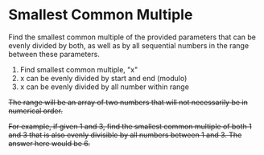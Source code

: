 # Smallest Common Multiple
Find the smallest common multiple of the provided parameters that can be evenly divided by both, as well as by all sequential numbers in the range between these parameters.

1. Find smallest common multiple, "x"
2. x can be evenly divided by start and end (modulo) 
3. x can be evenly divided by all number within range


~~The range will be an array of two numbers that will not necessarily be in numerical order.~~

~~For example, if given 1 and 3, find the smallest common multiple of both 1 and 3 that is also evenly divisible by all numbers between 1 and 3. The answer here would be 6.~~